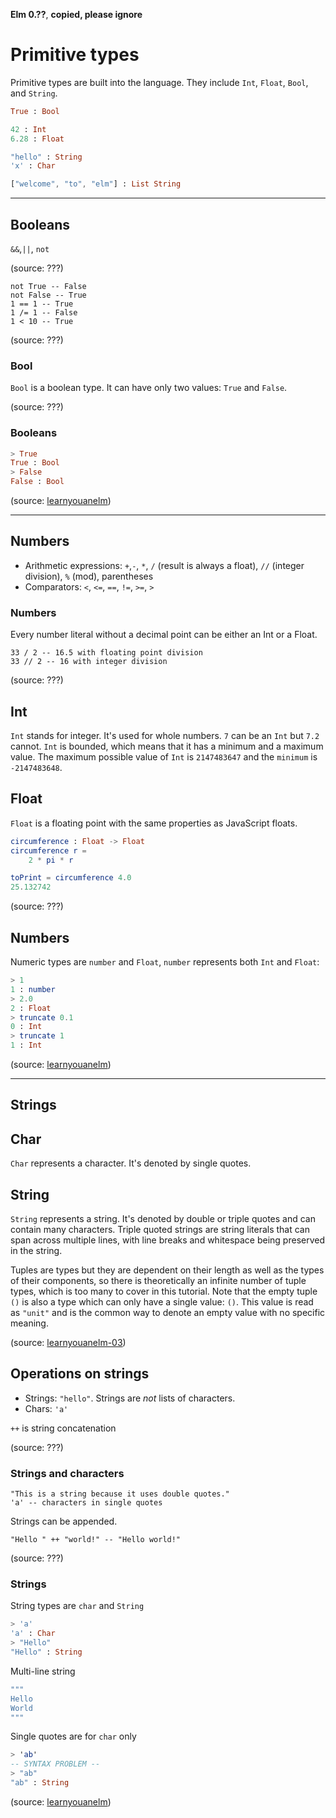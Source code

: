 **Elm 0.??**, **copied, please ignore** 

# Primitive types

Primitive types are built into the language. They include `Int`, `Float`, `Bool`, and `String`. 

```elm
True : Bool

42 : Int
6.28 : Float

"hello" : String
'x' : Char

["welcome", "to", "elm"] : List String
```

--------------------------------------------------
## Booleans

`&&`,`||`, `not`

(source: ???)

~~~~ {.Elm:hs name="code"}
not True -- False
not False -- True
1 == 1 -- True
1 /= 1 -- False
1 < 10 -- True
~~~~

(source: ???)

### Bool

`Bool` is a boolean type. It can have only two values: `True` and `False`.

(source: ???)

### Booleans

```elm
> True
True : Bool
> False
False : Bool
```

(source: [learnyouanelm](https://github.com/learnyouanelm/learnyouanelm.github.io/blob/master/pages/02-starting-out.md))


--------------------------------------------------
## Numbers

* Arithmetic expressions: `+`,`-`, `*`, `/` (result is always a float), `//` (integer division), `%` (mod), parentheses
* Comparators: `<`, `<=`, `==`, `!=`, `>=`, `>`

### Numbers

Every number literal without a decimal point can be either an Int or a Float.

~~~~ {.Elm:hs name="code"}
33 / 2 -- 16.5 with floating point division
33 // 2 -- 16 with integer division
~~~~

(source: ???)

## Int

`Int` stands for integer. It's used for whole numbers. `7` can be an `Int` but
`7.2` cannot. `Int` is bounded, which means that it has a minimum and a
maximum value. The maximum possible value of `Int` is
`2147483647` and the `minimum` is `-2147483648`.

## Float

`Float` is a floating point with the same properties as JavaScript floats.

```elm
circumference : Float -> Float
circumference r =
    2 * pi * r
```

```elm
toPrint = circumference 4.0
25.132742
```

(source: ???)

## Numbers

Numeric types are `number` and `Float`, `number` represents both `Int` and `Float`:
```elm
> 1
1 : number
> 2.0
2 : Float
> truncate 0.1
0 : Int
> truncate 1
1 : Int
```

(source: [learnyouanelm](https://github.com/learnyouanelm/learnyouanelm.github.io/blob/master/pages/02-starting-out.md))


--------------------------------------------------
## Strings


## Char

`Char` represents a character. It's denoted by single quotes.

## String

`String` represents a string. It's denoted by double or triple quotes and
can contain many characters. Triple quoted strings are string literals
that can span across multiple lines, with line breaks and whitespace
being preserved in the string.

Tuples are types but they are dependent on their length as well as the
types of their components, so there is theoretically an infinite number
of tuple types, which is too many to cover in this tutorial. Note that
the empty tuple `()` is also a type which can only have a single value: `()`.
This value is read as `"unit"` and is the common way to denote an empty
value with no specific meaning.

(source: [learnyouanelm-03](https://github.com/learnyouanelm/learnyouanelm.github.io/blob/master/pages/03-types.md))


## Operations on strings

* Strings: `"hello"`. Strings are _not_ lists of characters.
* Chars: `'a'`

`++` is string concatenation

(source: ???)


### Strings and characters

~~~~ {.Elm:hs name="code"}
"This is a string because it uses double quotes."
'a' -- characters in single quotes
~~~~

Strings can be appended.

~~~~ {.Elm:hs name="code"}
"Hello " ++ "world!" -- "Hello world!"
~~~~

(source: ???)

### Strings

String types are `char` and `String`

```elm
> 'a'
'a' : Char
> "Hello"
"Hello" : String
```

Multi-line string
```elm
"""
Hello
World
"""
```

Single quotes are for `char` only
```elm
> 'ab'
-- SYNTAX PROBLEM --
> "ab"
"ab" : String
```

(source: [learnyouanelm](https://github.com/learnyouanelm/learnyouanelm.github.io/blob/master/pages/02-starting-out.md))
